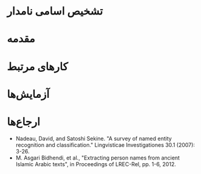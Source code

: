 # تشخیص اسامی نامدار

# مقدمه

# کارهای مرتبط

# آزمایش‌ها

# ارجاع‌ها
+ Nadeau, David, and Satoshi Sekine. "A survey of named entity recognition and classification." Lingvisticae Investigationes 30.1 (2007): 3-26.
+ M. Asgari Bidhendi, et al., "Extracting person names from ancient Islamic Arabic texts", in Proceedings of LREC-Rel, pp. 1-6, 2012.
